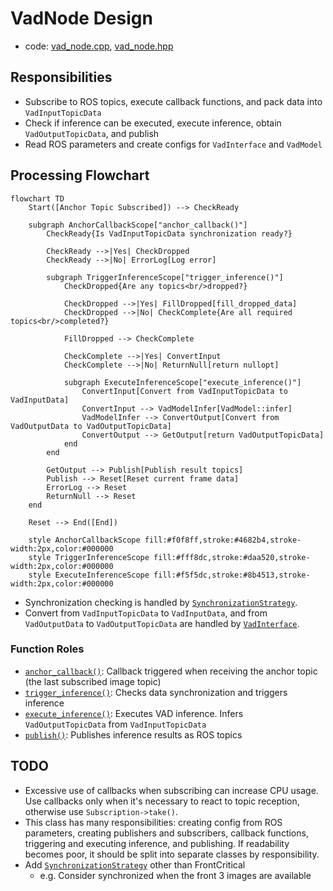 # VadNode Design

- code: [vad_node.cpp](../src/vad_node.cpp), [vad_node.hpp](../include/autoware/tensorrt_vad/vad_node.hpp)

## Responsibilities

- Subscribe to ROS topics, execute callback functions, and pack data into `VadInputTopicData`
- Check if inference can be executed, execute inference, obtain `VadOutputTopicData`, and publish
- Read ROS parameters and create configs for `VadInterface` and `VadModel`

## Processing Flowchart

```mermaid
flowchart TD
    Start([Anchor Topic Subscribed]) --> CheckReady

    subgraph AnchorCallbackScope["anchor_callback()"]
        CheckReady{Is VadInputTopicData synchronization ready?}

        CheckReady -->|Yes| CheckDropped
        CheckReady -->|No| ErrorLog[Log error]

        subgraph TriggerInferenceScope["trigger_inference()"]
            CheckDropped{Are any topics<br/>dropped?}

            CheckDropped -->|Yes| FillDropped[fill_dropped_data]
            CheckDropped -->|No| CheckComplete{Are all required topics<br/>completed?}

            FillDropped --> CheckComplete

            CheckComplete -->|Yes| ConvertInput
            CheckComplete -->|No| ReturnNull[return nullopt]

            subgraph ExecuteInferenceScope["execute_inference()"]
                ConvertInput[Convert from VadInputTopicData to VadInputData]
                ConvertInput --> VadModelInfer[VadModel::infer]
                VadModelInfer --> ConvertOutput[Convert from VadOutputData to VadOutputTopicData]
                ConvertOutput --> GetOutput[return VadOutputTopicData]
            end
        end

        GetOutput --> Publish[Publish result topics]
        Publish --> Reset[Reset current frame data]
        ErrorLog --> Reset
        ReturnNull --> Reset
    end

    Reset --> End([End])

    style AnchorCallbackScope fill:#f0f8ff,stroke:#4682b4,stroke-width:2px,color:#000000
    style TriggerInferenceScope fill:#fff8dc,stroke:#daa520,stroke-width:2px,color:#000000
    style ExecuteInferenceScope fill:#f5f5dc,stroke:#8b4513,stroke-width:2px,color:#000000
```

- Synchronization checking is handled by [`SynchronizationStrategy`](../include/autoware/tensorrt_vad/synchronization_strategy.hpp).
- Convert from `VadInputTopicData` to `VadInputData`, and from `VadOutputData` to `VadOutputTopicData` are handled by [`VadInterface`](../include/autoware/tensorrt_vad/vad_interface.hpp).

### Function Roles

- [`anchor_callback()`](../src/vad_node.cpp): Callback triggered when receiving the anchor topic (the last subscribed image topic)
- [`trigger_inference()`](../src/vad_node.cpp): Checks data synchronization and triggers inference
- [`execute_inference()`](../src/vad_node.cpp): Executes VAD inference. Infers `VadOutputTopicData` from `VadInputTopicData`
- [`publish()`](../src/vad_node.cpp): Publishes inference results as ROS topics

## TODO

- Excessive use of callbacks when subscribing can increase CPU usage. Use callbacks only when it's necessary to react to topic reception, otherwise use `Subscription->take()`.
- This class has many responsibilities: creating config from ROS parameters, creating publishers and subscribers, callback functions, triggering and executing inference, and publishing. If readability becomes poor, it should be split into separate classes by responsibility.
- Add [`SynchronizationStrategy`](../include/autoware/tensorrt_vad/synchronization_strategy.hpp) other than FrontCritical
  - e.g. Consider synchronized when the front 3 images are available
